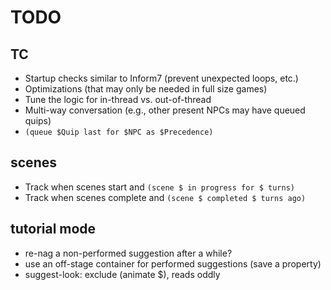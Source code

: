 # TODO

## TC

- Startup checks similar to Inform7 (prevent unexpected loops, etc.)
- Optimizations (that may only be needed in full size games)
- Tune the logic for in-thread vs. out-of-thread
- Multi-way conversation (e.g., other present NPCs may have queued quips)
- `(queue $Quip last for $NPC as $Precedence)`

## scenes

- Track when scenes start and `(scene $ in progress for $ turns)`
- Track when scenes complete and `(scene $ completed $ turns ago)`


## tutorial mode

- re-nag a non-performed suggestion after a while?
- use an off-stage container for performed suggestions (save a property)
- suggest-look: exclude (animate $), reads oddly

